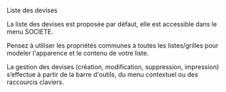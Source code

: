 







Liste des devises



La liste des devises est proposée par défaut, elle est accessible dans 
 le menu SOCIETE.


Pensez à utiliser les propriétés communes à toutes les listes/grilles 
 pour modeler l'apparence et le contenu de votre liste.


La gestion des devises (création, modification, suppression, impression) 
 s’effectue à partir de la barre d'outils, du menu contextuel ou des raccourcis 
 claviers.


